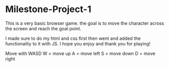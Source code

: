 # Milestone-Project-1
This is a very basic browser game. the goal is to move the character across the screen and reach the goal point.

I made sure to do my html and css first then went and added the functionality to it with JS. I hope you enjoy and thank you for playing!

Move with WASD
W = move up
A = move left
S = move down
D = move right 
